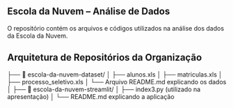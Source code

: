 ## Escola da Nuvem – Análise de Dados

O repositório contém os arquivos e códigos utilizados na análise dos dados da Escola da Nuvem.

## Arquitetura de Repositórios da Organização

├── 📁 escola-da-nuvem-dataset/
│ ├── alunos.xls
│ ├── matriculas.xls
│ ├── processo_seletivo.xls
│ └── Arquivo README.md explicando os dados 
│
├── 📁 escola-da-nuvem-streamlit/
│ ├── index3.py (utilizado na apresentação)
│ └── README.md explicando a aplicação
